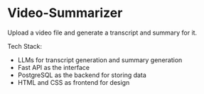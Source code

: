 # Video-Summarizer

Upload a video file and generate a transcript and summary for it.

Tech Stack:
- LLMs for transcript generation and summary generation
- Fast API as the interface
- PostgreSQL as the backend for storing data
- HTML and CSS as frontend for design
